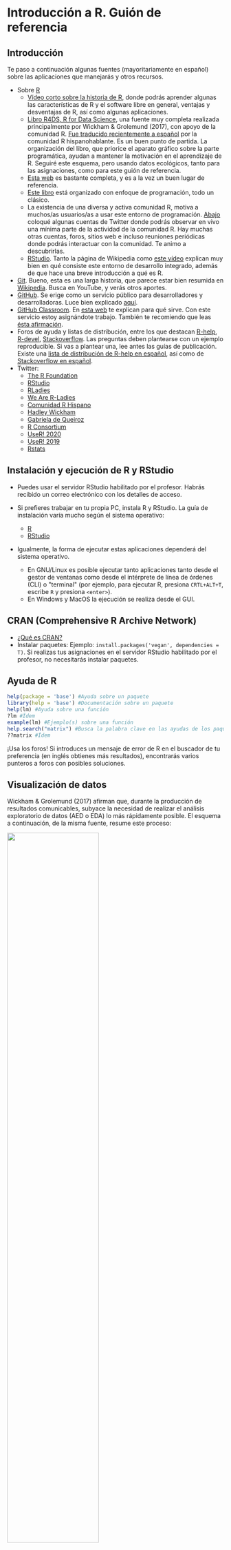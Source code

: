 
<!-- Este .md fue generado a partir del .Rmd homónimo. Edítese el .Rmd -->
Introducción a R. Guión de referencia
=====================================

Introducción
------------

Te paso a continuación algunas fuentes (mayoritariamente en español) sobre las aplicaciones que manejarás y otros recursos.

-   Sobre [R](https://www.r-project.org/)
    -   [Vídeo corto sobre la historia de R](https://es.coursera.org/lecture/intro-data-science-programacion-estadistica-r/historia-e-introduccion-a-r-alNk0), donde podrás aprender algunas las características de R y el software libre en general, ventajas y desventajas de R, así como algunas aplicaciones.
    -   [Libro R4DS, R for Data Science](https://r4ds.had.co.nz/), una fuente muy completa realizada principalmente por Wickham & Grolemund (2017), con apoyo de la comunidad R. [Fue traducido recientemente a español](https://es.r4ds.hadley.nz/) por la comunidad R hispanohablante. Es un buen punto de partida. La organización del libro, que priorice el aparato gráfico sobre la parte programática, ayudan a mantener la motivación en el aprendizaje de R. Seguiré este esquema, pero usando datos ecológicos, tanto para las asignaciones, como para este guión de referencia.
    -   [Esta web](https://oscarperpinan.github.io/R/) es bastante completa, y es a la vez un buen lugar de referencia.
    -   [Este libro](https://cran.r-project.org/doc/contrib/rdebuts_es.pdf) está organizado con enfoque de programación, todo un clásico.
    -   La existencia de una diversa y activa comunidad R, motiva a muchos/as usuarios/as a usar este entorno de programación. [Abajo](#twitter) coloqué algunas cuentas de Twitter donde podrás observar en vivo una mínima parte de la actividad de la comunidad R. Hay muchas otras cuentas, foros, sitios web e incluso reuniones periódicas donde podrás interactuar con la comunidad. Te animo a descubrirlas.
    -   [RStudio](https://www.rstudio.com/). Tanto la página de Wikipedia como [este vídeo](https://www.youtube.com/watch?v=5XeFFoTf2IY) explican muy bien en qué consiste este entorno de desarrollo integrado, además de que hace una breve introducción a qué es R.
-   [Git](https://git-scm.com/). Bueno, esta es una larga historia, que parece estar bien resumida en [Wikipedia](https://es.wikipedia.org/wiki/Git). Busca en YouTube, y verás otros aportes.
-   [GitHub](https://github.com/). Se erige como un servicio público para desarrolladores y desarrolladoras. Luce bien explicado [aquí](https://www.deustoformacion.com/blog/programacion-diseno-web/que-es-para-que-sirve-github).
-   [GitHub Classroom](https://github.com/education/classroom%5D). En [esta web](https://www.genbeta.com/desarrollo/classroom-for-github-ayudando-a-los-profesores-a-gestionar-los-ejercicios-de-sus-clases) te explican para qué sirve. Con este servicio estoy asignándote trabajo. También te recomiendo que leas [ésta afirmación](https://github.com/education/classroom#who-is-classroom-for).
-   Foros de ayuda y listas de distribución, entre los que destacan [R-help](https://stat.ethz.ch/mailman/listinfo/r-help), [R-devel](https://stat.ethz.ch/mailman/listinfo/r-devel), [Stackoverflow](https://stackoverflow.com/). Las preguntas deben plantearse con un ejemplo reproducible. Si vas a plantear una, lee antes las guías de publicación. Existe una [lista de distribución de R-help en español](https://stat.ethz.ch/mailman/listinfo/r-help-es), así como de [Stackoverflow en español](https://es.stackoverflow.com/).
-   <a name="twitter"></a>Twitter:
    -   [The R Foundation](https://twitter.com/_r_foundation)
    -   [RStudio](https://twitter.com/rstudio)
    -   [RLadies](https://twitter.com/RLadiesGlobal)
    -   [We Are R-Ladies](https://twitter.com/WeAreRLadies)
    -   [Comunidad R Hispano](https://twitter.com/r_hisp?lang=es)
    -   [Hadley Wickham](https://twitter.com/hadleywickham)
    -   [Gabriela de Queiroz](https://twitter.com/gdequeiroz)
    -   [R Consortium](https://twitter.com/rconsortium)
    -   [UseR! 2020](https://twitter.com/useR2020stl)
    -   [UseR! 2019](https://twitter.com/UseR2019_Conf)
    -   [Rstats](https://twitter.com/rstatstweet)

Instalación y ejecución de R y RStudio
--------------------------------------

-   Puedes usar el servidor RStudio habilitado por el profesor. Habrás recibido un correo electrónico con los detalles de acceso.

-   Si prefieres trabajar en tu propia PC, instala R y RStudio. La guía de instalación varía mucho según el sistema operativo:
    -   [R](https://cloud.r-project.org/)
    -   [RStudio](https://www.rstudio.com/products/rstudio/download/#download)
-   Igualmente, la forma de ejecutar estas aplicaciones dependerá del sistema operativo.
    -   En GNU/Linux es posible ejecutar tanto aplicaciones tanto desde el gestor de ventanas como desde el intérprete de línea de órdenes (CLI) o "terminal" (por ejemplo, para ejecutar R, presiona `CRTL+ALT+T`, escribe `R` y presiona `<enter>`).
    -   En Windows y MacOS la ejecución se realiza desde el GUI.

CRAN (Comprehensive R Archive Network)
--------------------------------------

-   [¿Qué es CRAN?](https://cran.r-project.org/doc/FAQ/R-FAQ.html#What-is-CRAN_003f)
-   Instalar paquetes: Ejemplo: `install.packages('vegan', dependencies = T)`. Si realizas tus asignaciones en el servidor RStudio habilitado por el profesor, no necesitarás instalar paquetes.

Ayuda de R
----------

``` r
help(package = 'base') #Ayuda sobre un paquete
library(help = 'base') #Documentación sobre un paquete
help(lm) #Ayuda sobre una función
?lm #Ídem
example(lm) #Ejemplo(s) sobre una función
help.search("matrix") #Busca la palabra clave en las ayudas de los paquetes
??matrix #Ídem
```

¡Usa los foros! Si introduces un mensaje de error de R en el buscador de tu preferencia (en inglés obtienes más resultados), encontrarás varios punteros a foros con posibles soluciones.

Visualización de datos
----------------------

Wickham & Grolemund (2017) afirman que, durante la producción de resultados comunicables, subyace la necesidad de realizar el análisis exploratorio de datos (AED o EDA) lo más rápidamente posible. El esquema a continuación, de la misma fuente, resume este proceso:

<img src="https://es.r4ds.hadley.nz/diagrams_w_text_as_path/es/data-science-explore.svg" width="65%" />

Las múltiples herramientas ofrecidas por los paquetes de la colección `tidyverse` te servirán para agilizar sustancialmente el EDA. Los paquetes `dplyr`, `tidyr` y otros, te ayudarán a importar, ordenar y transformar datos, mientras `ggplot2` te ayudará a crear gráficos estilizados eficientemente. Wickham & Grolemund (2017) aseguran que estas herramientas mantienen la motivación en el aprendizaje por sus flujos de trabajo lineales.

Usarás el conjunto de datos `doubs` de Verneaux (1973), y lo cargarás mediante el paquete `ade4`. Estos datos se utilizan también en Borcard, Gillet, & Legendre (2018).

``` r
library(ade4)
data(doubs)
```

Nota: Si usas tu propia PC, instálalo con `install.packages('ade4', dependencies = T)`

`doubs` es una lista de 4 tablas o *data.frame*, etiquetadas como `env`-matriz ambiental, `fish`-matriz de comunidad usando abundancia, `xy`-matriz de coordenadas de las muestras y `species`-nombres de las 27 especies encontradas. Las filas de los tres primeros *data.frame* corresponden a 30 sitios muestreados a lo largo del río franco-suizo Doubs.

Para llamar un objeto de una lista se usa el operador `$`. Así, `doubs$env`, llama a la matriz ambiental.

``` r
doubs$env
##     dfs alt   slo  flo pH har pho nit amm oxy bdo
## 1     3 934 6.176   84 79  45   1  20   0 122  27
## 2    22 932 3.434  100 80  40   2  20  10 103  19
## 3   102 914 3.638  180 83  52   5  22   5 105  35
## 4   185 854 3.497  253 80  72  10  21   0 110  13
## 5   215 849 3.178  264 81  84  38  52  20  80  62
## 6   324 846 3.497  286 79  60  20  15   0 102  53
## 7   268 841 4.205  400 81  88   7  15   0 111  22
## 8   491 792 3.258  130 81  94  20  41  12  70  81
## 9   705 752 2.565  480 80  90  30  82  12  72  52
## 10  990 617 4.605 1000 77  82   6  75   1 100  43
## 11 1234 483 3.738 1990 81  96  30 160   0 115  27
## 12 1324 477 2.833 2000 79  86   4  50   0 122  30
## 13 1436 450 3.091 2110 81  98   6  52   0 124  24
## 14 1522 434 2.565 2120 83  98  27 123   0 123  38
## 15 1645 415 1.792 2300 86  86  40 100   0 117  21
## 16 1859 375 3.045 1610 80  88  20 200   5 103  27
## 17 1985 348 1.792 2430 80  92  20 250  20 102  46
## 18 2110 332 2.197 2500 80  90  50 220  20 103  28
## 19 2246 310 1.792 2590 81  84  60 220  15 106  33
## 20 2477 286 2.197 2680 80  86  30 300  30 103  28
## 21 2812 262 2.398 2720 79  85  20 220  10  90  41
## 22 2940 254 2.708 2790 81  88  20 162   7  91  48
## 23 3043 246 2.565 2880 81  97 260 350 115  63 164
## 24 3147 241 1.386 2976 80  99 140 250  60  52 123
## 25 3278 231 1.792 3870 79 100 422 620 180  41 167
## 26 3579 214 1.792 3910 79  94 143 300  30  62  89
## 27 3732 206 2.565 3960 81  90  58 300  26  72  63
## 28 3947 195 1.386 4320 83 100  74 400  30  81  45
## 29 4220 183 1.946 6770 78 110  45 162  10  90  42
## 30 4530 172 1.099 6900 82 109  65 160  10  82  44
```

`doubs$env` contiene información ambiental con las siguientes variables: `dfs`-distancia desde cabecera (en km x 10), `alt`-altitud (en m), `slo`-pendiente (log(x+1), donde x es la pendiente en tantos por 1000), `flo`-caudal promedio mínimo (m<sup>3</sup>/s 100), `pH` ( x 10), `har`-dureza del agua (mg/l de calcio), `pho`-fostados (mg/l x 100), `nit`-nitratos, `amm`-amoníaco, `nit`-nitrógeno (mg/l x 100), `oxy`-oxígeno disuelto (mg/l x 100), `bdo`-demanda biológica de oxígeno (mg/l x 10)

La tabla `doubs$fish` contiene la abundancia de las especies. La abreviatura usada como nombre de columna se explica en la tabla `doubs$species`.

``` r
doubs$fish
##    Cogo Satr Phph Neba Thth Teso Chna Chto Lele Lece Baba Spbi Gogo Eslu
## 1     0    3    0    0    0    0    0    0    0    0    0    0    0    0
## 2     0    5    4    3    0    0    0    0    0    0    0    0    0    0
## 3     0    5    5    5    0    0    0    0    0    0    0    0    0    1
## 4     0    4    5    5    0    0    0    0    0    1    0    0    1    2
## 5     0    2    3    2    0    0    0    0    5    2    0    0    2    4
## 6     0    3    4    5    0    0    0    0    1    2    0    0    1    1
## 7     0    5    4    5    0    0    0    0    1    1    0    0    0    0
## 8     0    0    0    0    0    0    0    0    0    0    0    0    0    0
## 9     0    0    1    3    0    0    0    0    0    5    0    0    0    0
## 10    0    1    4    4    0    0    0    0    2    2    0    0    1    0
## 11    1    3    4    1    1    0    0    0    0    1    0    0    0    0
## 12    2    5    4    4    2    0    0    0    0    1    0    0    0    0
## 13    2    5    5    2    3    2    0    0    0    0    0    0    0    0
## 14    3    5    5    4    4    3    0    0    0    1    1    0    1    1
## 15    3    4    4    5    2    4    0    0    3    3    2    0    2    0
## 16    2    3    3    5    0    5    0    4    5    2    2    1    2    1
## 17    1    2    4    4    1    2    1    4    3    2    3    4    1    1
## 18    1    1    3    3    1    1    1    3    2    3    3    3    2    1
## 19    0    0    3    5    0    1    2    3    2    1    2    2    4    1
## 20    0    0    1    2    0    0    2    2    2    3    4    3    4    2
## 21    0    0    1    1    0    0    2    2    2    2    4    2    5    3
## 22    0    0    0    1    0    0    3    2    3    4    5    1    5    3
## 23    0    0    0    0    0    0    0    0    0    1    0    0    0    0
## 24    0    0    0    0    0    0    1    0    0    2    0    0    1    0
## 25    0    0    0    0    0    0    0    0    1    1    0    0    2    1
## 26    0    0    0    1    0    0    1    0    1    2    2    1    3    2
## 27    0    0    0    1    0    0    1    1    2    3    4    1    4    4
## 28    0    0    0    1    0    0    1    1    2    4    3    1    4    3
## 29    0    1    1    1    1    1    2    2    3    4    5    3    5    5
## 30    0    0    0    0    0    0    1    2    3    3    3    5    5    4
##    Pefl Rham Legi Scer Cyca Titi Abbr Icme Acce Ruru Blbj Alal Anan
## 1     0    0    0    0    0    0    0    0    0    0    0    0    0
## 2     0    0    0    0    0    0    0    0    0    0    0    0    0
## 3     0    0    0    0    0    0    0    0    0    0    0    0    0
## 4     2    0    0    0    0    1    0    0    0    0    0    0    0
## 5     4    0    0    2    0    3    0    0    0    5    0    0    0
## 6     1    0    0    0    0    2    0    0    0    1    0    0    0
## 7     0    0    0    0    0    0    0    0    0    0    0    0    0
## 8     0    0    0    0    0    0    0    0    0    0    0    0    0
## 9     0    0    0    0    0    1    0    0    0    4    0    0    0
## 10    0    0    0    0    0    0    0    0    0    0    0    0    0
## 11    0    0    0    0    0    0    0    0    0    0    0    0    0
## 12    0    0    0    0    0    0    0    0    0    0    0    0    0
## 13    0    0    0    0    0    0    0    0    0    0    0    0    0
## 14    0    0    0    0    0    0    0    0    0    0    0    0    0
## 15    0    0    0    0    0    1    0    0    0    0    0    0    0
## 16    1    0    1    0    1    1    0    0    0    1    0    0    0
## 17    2    1    1    0    1    1    0    0    0    2    0    2    1
## 18    3    2    1    0    1    1    0    0    1    2    0    2    1
## 19    1    2    1    1    1    2    1    0    1    5    1    3    1
## 20    2    3    2    2    1    4    1    0    2    5    2    5    2
## 21    3    3    2    2    2    4    3    1    3    5    3    5    2
## 22    4    3    3    2    3    4    4    2    4    5    4    5    2
## 23    0    0    0    0    0    0    0    0    0    1    0    2    0
## 24    0    0    1    0    0    0    0    0    2    2    1    5    0
## 25    0    0    0    1    0    0    0    0    1    1    0    3    0
## 26    1    2    2    1    1    3    2    1    4    4    2    5    2
## 27    1    3    3    1    2    5    3    2    5    5    4    5    3
## 28    2    4    4    2    4    4    3    3    5    5    5    5    4
## 29    4    5    5    2    3    3    4    4    5    5    4    5    4
## 30    5    5    3    5    5    5    5    5    5    5    5    5    5
```

La tabla `doubs$species` contiene los nombre de las 27 especies de peces.

``` r
doubs$species
##                     Scientific             French           English code
## 1                 Cottus gobio             chabot european bullhead Cogo
## 2           Salmo trutta fario       truite fario       brown trout Satr
## 3            Phoxinus phoxinus             vairon            minnow Phph
## 4       Nemacheilus barbatulus      loche franche       stone loach Neba
## 5          Thymallus thymallus              ombre          grayling Thth
## 6     Telestes soufia agassizi            blageon           blageon Teso
## 7           Chondrostoma nasus               hotu              nase Chna
## 8       Chondostroma toxostoma          toxostome         toxostoma Chto
## 9          Leuciscus leuciscus           vandoise       common dace Lele
## 10 Leuciscus cephalus cephalus           chevaine              chub Lece
## 11               Barbus barbus barbeau fluviatile            barbel Baba
## 12       Spirlinus bipunctatus            spirlin           spirlin Spbi
## 13                 Gobio gobio             goujon           gudgeon Gogo
## 14                 Esox lucius            brochet              pike Eslu
## 15           Perca fluviatilis  perche fluviatile             perch Pefl
## 16              Rhodeus amarus           bouviere        bitterling Rham
## 17            Lepomis gibbosus      perche-soleil       pumpkinseed Legi
## 18  Scardinius erythrophtalmus           rotengle              rudd Scer
## 19             Cyprinus carpio              carpe              carp Cyca
## 20                 Tinca tinca             tanche             tench Titi
## 21               Abramis brama              breme  freshwater bream Abbr
## 22             Ictalurus melas       poisson chat    black bullhead Icme
## 23              Acerina cernua           gremille             ruffe Acce
## 24             Rutilus rutilus             gardon             roach Ruru
## 25             Blicca bjoerkna   breme bordeliere      silver bream Blbj
## 26           Alburnus alburnus            ablette             bleak Alal
## 27           Anguilla anguilla           anguille               eel Anan
```

Las cuatro columnas corresponden a: `Scientific`-nombre científico, `French` y `English`-nombres comunes en francés y en inglés, `code` códigos de cuatro caracteres usados como nombres de columnas en la tabal `doubs$fish`.

<!-- ## Directorio de trabajo -->
<!-- * Para consultar tu directorio de trabajo en R: `getwd()`. -->
<!-- * Si usas el servidor RStudio habilitado por el profesor, la ruta por defecto será algo parecido a ésto: `'/home/<tunombredeusuario>'`. Esta ruta se denomina "carpeta personal". -->
<!-- * Puedes cambiar tu directorio de trabajo mediante `setwd('<rutademipreferencia>')`. -->
<!-- ## Objetos -->
<!-- ### Crear objetos -->
<!-- El operador de asignación ` <- ` te da la bienvenida, aunque también se puede escribir ` -> `. Transfórmalo en una flecha: hacia donde apunta es el valor que asume el nombre de objeto que se encuentra en el lado contrario. Lee `a <- 'Hola R'` como al objeto `a` es un vector cuyo valor es la cadena de caracteres `'Hola R'`. Creado el objeto, pedimos por ejemplo que se nos muestre su valor. En la consola se vería así: -->
<!-- ```{r} -->
<!-- a <- 'Hola R' -->
<!-- a -->
<!-- ``` -->
<!-- Al escribir `a` estamos llamando el objeto, y pedimos que se imprima su valor. Es equivalente a: -->
<!-- ```{r} -->
<!-- print(a) -->
<!-- ``` -->
<!-- Encontrarás largas discusiones y acalorados debates sobre si usar ` <- ` como asignador o `=`. Por limpieza de código, y para evitar confusión entre argumentos de funciones y declaraciones de objetos, recomiendo usar ` <- ` como asignador. -->
<!-- ### Tipos -->
<!-- ### Guardar -->
<!-- ## Scripts -->
<!-- * Crear. -->
<!-- * Guardar. -->
<!-- ## Tablas (`data.frame`, `tibble`) -->
<!-- * Crear. -->
<!-- * Importar. -->
<!-- * Operaciones básicas. -->
Situaciones comunes
-------------------

-   R es sensible a las mayúsculas. No es lo mismo `Mi_objeto` que `mi_objeto`.
-   *"En RStudio, ¿Qué atajo de teclado es que usan para poner el operador de asignación `<-`?"* Debería funcionarte `ALT+-`, pero recuerda, sólo lo podrás usar en RStudio.
-   *"¿Y el *pipe\* `%>%`?"\* `CTRL+SHIFT+M`.
-   Más atajos de teclado de RStudio: `ALT+SHIFT+K`.
-   *"Me quedé trancá' en la consola de R con un signo de `+`. ¿Qué hago pa' salir de eso?"* Suele resolverse presionando la tecla `Escape` (`Esc`). Lee [este texto](https://support.rstudio.com/hc/en-us/community/posts/200792676-stuck-on-).

Referencias
-----------

Borcard, D., Gillet, F., & Legendre, P. (2018). *Numerical ecology with r*. Springer.

Verneaux, J. (1973). *Cours d’eau de franche-comté (massif du jura): Recherches écologiques sur le réseau hydrographique du doubs: Essai de biotypologie* (PhD thesis). Institut des Sciences Naturelles.

Wickham, H., & Grolemund, G. (2017). *R for data science: Import, tidy, transform, visualize, and model data* (1st ed.). Retrieved from <http://r4ds.had.co.nz/>

